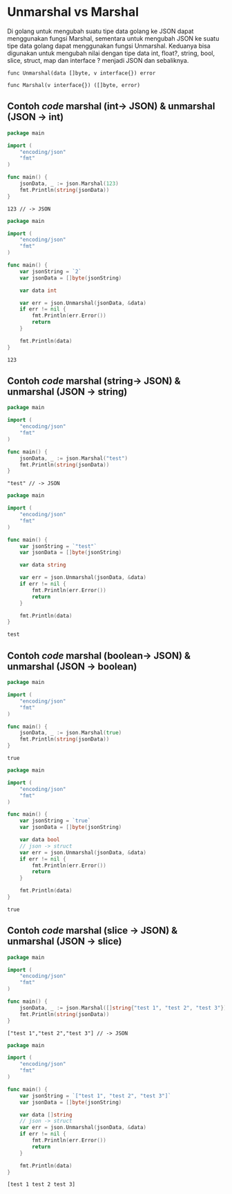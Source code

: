 # Unmarshal vs Marshal

Di golang untuk mengubah suatu tipe data golang ke JSON dapat menggunakan fungsi Marshal, sementara untuk mengubah JSON ke suatu tipe data golang dapat menggunakan fungsi Unmarshal. Keduanya bisa digunakan untuk mengubah nilai dengan tipe data int, float?, string, bool, slice, struct, map dan interface ? menjadi JSON dan sebaliknya.

```
func Unmarshal(data []byte, v interface{}) error
```

```
func Marshal(v interface{}) ([]byte, error)
```

## Contoh _code_ marshal (int-> JSON) & unmarshal (JSON -> int)

```go
package main

import (
    "encoding/json"
    "fmt"
)

func main() {
    jsonData, _ := json.Marshal(123)
    fmt.Println(string(jsonData))
}
```

```
123 // -> JSON
```

```go
package main

import (
    "encoding/json"
    "fmt"
)

func main() {
    var jsonString = `2`
    var jsonData = []byte(jsonString)

    var data int

    var err = json.Unmarshal(jsonData, &data)
    if err != nil {
        fmt.Println(err.Error())
        return
    }

    fmt.Println(data)
}
```

```
123
```

## Contoh _code_ marshal (string-> JSON) & unmarshal (JSON -> string)

```go
package main

import (
    "encoding/json"
    "fmt"
)

func main() {
    jsonData, _ := json.Marshal("test")
    fmt.Println(string(jsonData))
}
```

```
"test" // -> JSON
```

```go
package main

import (
    "encoding/json"
    "fmt"
)

func main() {
    var jsonString = `"test"`
    var jsonData = []byte(jsonString)

    var data string

    var err = json.Unmarshal(jsonData, &data)
    if err != nil {
        fmt.Println(err.Error())
        return
    }

    fmt.Println(data)
}
```

```
test
```

## Contoh _code_ marshal (boolean-> JSON) & unmarshal (JSON -> boolean)

```go
package main

import (
    "encoding/json"
    "fmt"
)

func main() {
    jsonData, _ := json.Marshal(true)
    fmt.Println(string(jsonData))
}
```

```
true
```

```go
package main

import (
    "encoding/json"
    "fmt"
)

func main() {
    var jsonString = `true`
    var jsonData = []byte(jsonString)

    var data bool
    // json -> struct
    var err = json.Unmarshal(jsonData, &data)
    if err != nil {
        fmt.Println(err.Error())
        return
    }

    fmt.Println(data)
}
```

```
true
```

## Contoh _code_ marshal (slice -> JSON) & unmarshal (JSON -> slice)

```go
package main

import (
    "encoding/json"
    "fmt"
)

func main() {
    jsonData, _ := json.Marshal([]string{"test 1", "test 2", "test 3"})
    fmt.Println(string(jsonData))
}
```

```
["test 1","test 2","test 3"] // -> JSON
```

```go
package main

import (
    "encoding/json"
    "fmt"
)

func main() {
    var jsonString = `["test 1", "test 2", "test 3"]`
    var jsonData = []byte(jsonString)

    var data []string
    // json -> struct
    var err = json.Unmarshal(jsonData, &data)
    if err != nil {
        fmt.Println(err.Error())
        return
    }

    fmt.Println(data)
}
```

```
[test 1 test 2 test 3]
```
